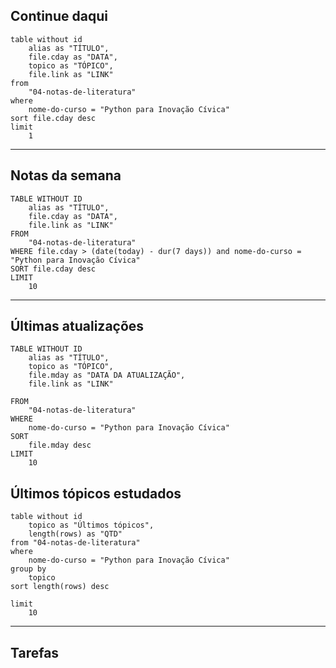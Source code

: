 ## Continue daqui

```dataview
table without id 
	alias as "TÍTULO",
	file.cday as "DATA",
	topico as "TÓPICO",
	file.link as "LINK"
from
	"04-notas-de-literatura"
where
	nome-do-curso = "Python para Inovação Cívica"
sort file.cday desc
limit
	1
```

---
## Notas da semana

```dataview
TABLE WITHOUT ID
	alias as "TÍTULO",
	file.cday as "DATA", 
	file.link as "LINK"
FROM 
	"04-notas-de-literatura"
WHERE file.cday > (date(today) - dur(7 days)) and nome-do-curso = "Python para Inovação Cívica"
SORT file.cday desc
LIMIT
	10
```

---
## Últimas atualizações

```dataview
TABLE WITHOUT ID 
	alias as "TÍTULO",
	topico as "TÓPICO",
	file.mday as "DATA DA ATUALIZAÇÃO",
	file.link as "LINK"
	
FROM
	"04-notas-de-literatura"
WHERE
	nome-do-curso = "Python para Inovação Cívica"
SORT 
	file.mday desc
LIMIT
	10	
```

## Últimos tópicos estudados

```dataview
table without id
	topico as "Últimos tópicos",
	length(rows) as "QTD"
from "04-notas-de-literatura"
where
	nome-do-curso = "Python para Inovação Cívica"
group by 
	topico
sort length(rows) desc
	
limit
	10	
```
---
## Tarefas
